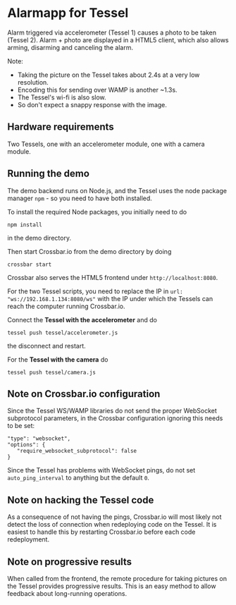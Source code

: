 # Alarmapp for Tessel

Alarm triggered via accelerometer (Tessel 1) causes a photo to be taken (Tessel 2). Alarm + photo are displayed in a HTML5 client, which also allows arming, disarming and canceling the alarm.


Note:
   * Taking the picture on the Tessel takes about 2.4s at a very low resolution.
   * Encoding this for sending over WAMP is another ~1.3s.
   * The Tessel's wi-fi is also slow.
   * So don't expect a snappy response with the image. 

## Hardware requirements

Two Tessels, one with an accelerometer module, one with a camera module.

## Running the demo

The demo backend runs on Node.js, and the Tessel uses the node package manager `npm` - so you need to have both installed.

To install the required Node packages, you initially need to do

```
npm install
```

in the demo directory.

Then start Crossbar.io from the demo directory by doing

```
crossbar start
```

Crossbar also serves the HTML5 frontend under `http://localhost:8080`.


For the two Tessel scripts, you need to replace the IP in `url: "ws://192.168.1.134:8080/ws"` with the IP under which the Tessels can reach the computer running Crossbar.io.


Connect the **Tessel with the accelerometer** and  do

```
tessel push tessel/accelerometer.js
```

the disconnect and restart.

For the **Tessel with the camera** do

```
tessel push tessel/camera.js
```



## Note on Crossbar.io configuration

Since the Tessel WS/WAMP libraries do not send the proper WebSocket subprotocol parameters, in the Crossbar configuration ignoring this needs to be set:

```
"type": "websocket",
"options": {
   "require_websocket_subprotocol": false
}
```

Since the Tessel has problems with WebSocket pings, do not set `auto_ping_interval` to anything but the default `0`.

## Note on hacking the Tessel code

As a consequence of not having the pings, Crossbar.io will most likely not detect the loss of connection when redeploying code on the Tessel. It is easiest to handle this by restarting Crossbar.io before each code redeployment.

## Note on progressive results

When called from the frontend, the remote procedure for taking pictures on the Tessel provides progressive results. This is an easy method to allow feedback about long-running operations.
